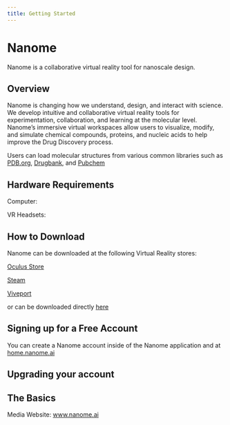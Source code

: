 ```yaml
---
title: Getting Started
---
```


# Nanome

Nanome is a collaborative virtual reality tool for nanoscale design.

## Overview


Nanome is changing how we understand, design, and interact with science. We develop intuitive and collaborative virtual reality tools for experimentation, collaboration, and learning at the molecular level. Nanome’s immersive virtual workspaces allow users to visualize, modify, and simulate chemical compounds, proteins, and nucleic acids to help improve the Drug Discovery process.

Users can load molecular structures from various common libraries such as [PDB.org](https://www.wwpdb.org/), [Drugbank](https://www.drugbank.ca/), and [Pubchem](https://pubchem.ncbi.nlm.nih.gov/)

## Hardware Requirements

Computer:

VR Headsets:


## How to Download

Nanome can be downloaded at the following Virtual Reality stores:

[Oculus Store](https://www.oculus.com/experiences/rift/1873145426039242)

[Steam](https://store.steampowered.com/app/493430/Nanome/) 

[Viveport](https://www.viveport.com/apps/0a467f78-2ed2-43eb-ada8-9d677d5acf54)

or can be downloaded directly [here](nanome.ai/setups)

## Signing up for a Free Account

You can create a Nanome account inside of the Nanome application and at [home.nanome.ai](home.nanome.ai)

## Upgrading your account

## The Basics

Media
Website: www.nanome.ai


